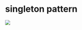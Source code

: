 # singleton pattern
![](https://refactoring.guru/images/patterns/content/singleton/singleton.png?id=108a0b9b5ea5c4426e0a)
